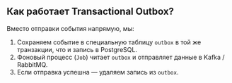 
## Как работает Transactional Outbox?

Вместо отправки события напрямую, мы:

1. Сохраняем событие в специальную таблицу `outbox` в той же транзакции, что и запись в PostgreSQL.
2. Фоновый процесс (`Job`) читает `outbox` и отправляет данные в Kafka / RabbitMQ.
3. Если отправка успешна — удаляем запись из `outbox`.